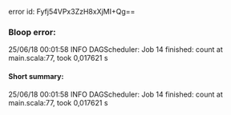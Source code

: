 error id: Fyfj54VPx3ZzH8xXjMI+Qg==
### Bloop error:

25/06/18 00:01:58 INFO DAGScheduler: Job 14 finished: count at main.scala:77, took 0,017621 s
#### Short summary: 

25/06/18 00:01:58 INFO DAGScheduler: Job 14 finished: count at main.scala:77, took 0,017621 s